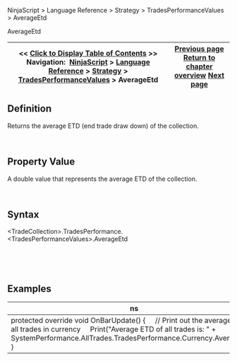 ﻿


NinjaScript \> Language Reference \> Strategy \> TradesPerformanceValues \> AverageEtd






















AverageEtd







| \<\< [Click to Display Table of Contents](averageetd.md) \>\> **Navigation:**     [NinjaScript](ninjascript.md) \> [Language Reference](language_reference_wip.md) \> [Strategy](strategy.md) \> [TradesPerformanceValues](tradesperformancevalues.md) \> AverageEtd | [Previous page](tradesperformancevalues.md) [Return to chapter overview](tradesperformancevalues.md) [Next page](averagemae.md) |
| --- | --- |











## Definition


Returns the average ETD (end trade draw down) of the collection.  

 


## Property Value


A double value that represents the average ETD of the collection.


 


## Syntax
\<TradeCollection\>.TradesPerformance.\<TradesPerformanceValues\>.AverageEtd


 


 


## 


## Examples




| ns |
| --- |
| protected override void OnBarUpdate() {      // Print out the average ETD of all trades in currency      Print("Average ETD of all trades is: " \+ SystemPerformance.AllTrades.TradesPerformance.Currency.AverageEtd); } |









